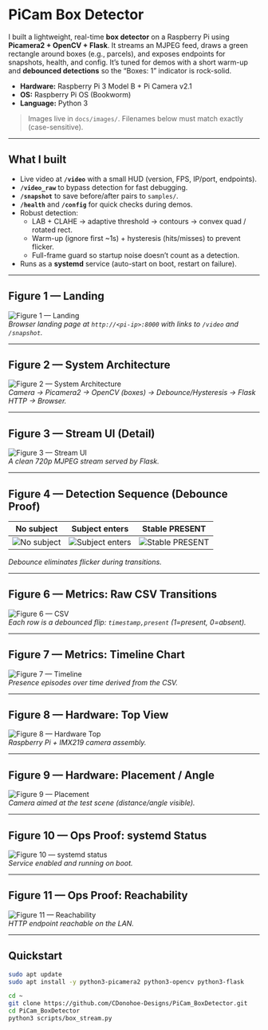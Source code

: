 # PiCam Box Detector

I built a lightweight, real-time **box detector** on a Raspberry Pi using **Picamera2 + OpenCV + Flask**. It streams an MJPEG feed, draws a green rectangle around boxes (e.g., parcels), and exposes endpoints for snapshots, health, and config. It’s tuned for demos with a short warm-up and **debounced detections** so the “Boxes: 1” indicator is rock-solid.

- **Hardware:** Raspberry Pi 3 Model B + Pi Camera v2.1  
- **OS:** Raspberry Pi OS (Bookworm)  
- **Language:** Python 3

> Images live in `docs/images/`. Filenames below must match exactly (case-sensitive).

---

## What I built

- Live video at **`/video`** with a small HUD (version, FPS, IP/port, endpoints).  
- **`/video_raw`** to bypass detection for fast debugging.  
- **`/snapshot`** to save before/after pairs to `samples/`.  
- **`/health`** and **`/config`** for quick checks during demos.  
- Robust detection:
  - LAB + CLAHE → adaptive threshold → contours → convex quad / rotated rect.  
  - Warm-up (ignore first ~1s) + hysteresis (hits/misses) to prevent flicker.  
  - Full-frame guard so startup noise doesn’t count as a detection.
- Runs as a **systemd** service (auto-start on boot, restart on failure).

---

## Figure 1 — Landing

![Figure 1 — Landing](docs/images/01-landing.jpg "Landing page at http://<pi-ip>:8000")  
*Browser landing page at `http://<pi-ip>:8000` with links to `/video` and `/snapshot`.*

---

## Figure 2 — System Architecture

![Figure 2 — System Architecture](docs/images/02-architecture.png "Camera → Picamera2 → OpenCV → Debounce/Hysteresis → Flask → Browser")  
*Camera → Picamera2 → OpenCV (boxes) → Debounce/Hysteresis → Flask HTTP → Browser.*

---

## Figure 3 — Stream UI (Detail)

![Figure 3 — Stream UI](docs/images/03-stream-ui.jpg "Live MJPEG stream")  
*A clean 720p MJPEG stream served by Flask.*

---

## Figure 4 — Detection Sequence (Debounce Proof)

| No subject | Subject enters | Stable PRESENT |
|---|---|---|
| ![No subject](docs/images/04-detection-seq-1.jpg "No subject") | ![Subject enters](docs/images/04-detection-seq-2.jpg "Subject enters") | ![Stable PRESENT](docs/images/04-detection-seq-3.jpg "Stable PRESENT") |

*Debounce eliminates flicker during transitions.*

---

## Figure 6 — Metrics: Raw CSV Transitions

![Figure 6 — CSV](docs/images/06-metrics-csv.png "detections.csv (timestamp,present)")  
*Each row is a debounced flip: `timestamp,present` (1=present, 0=absent).*

---

## Figure 7 — Metrics: Timeline Chart

![Figure 7 — Timeline](docs/images/07-metrics-chart.png "Presence step chart")  
*Presence episodes over time derived from the CSV.*

---

## Figure 8 — Hardware: Top View

![Figure 8 — Hardware Top](docs/images/08-hardware-top.jpg "Pi + camera assembly")  
*Raspberry Pi + IMX219 camera assembly.*

---

## Figure 9 — Hardware: Placement / Angle

![Figure 9 — Placement](docs/images/09-hardware-side.jpg "Typical installation geometry")  
*Camera aimed at the test scene (distance/angle visible).*

---

## Figure 10 — Ops Proof: systemd Status

![Figure 10 — systemd status](docs/images/10-systemd-status.png "box-detector active (running)")  
*Service enabled and running on boot.*

---

## Figure 11 — Ops Proof: Reachability

![Figure 11 — Reachability](docs/images/11-browser-reachable.png "curl/http check")  
*HTTP endpoint reachable on the LAN.*

---

## Quickstart

```bash
sudo apt update
sudo apt install -y python3-picamera2 python3-opencv python3-flask

cd ~
git clone https://github.com/CDonohoe-Designs/PiCam_BoxDetector.git
cd PiCam_BoxDetector
python3 scripts/box_stream.py

